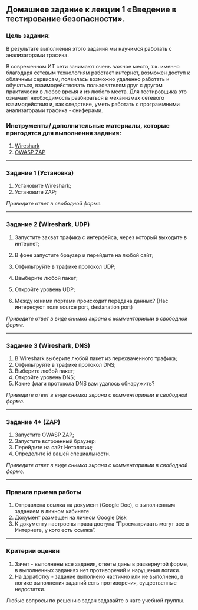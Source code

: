 ## Домашнее задание к лекции 1 «Введение в тестирование безопасности».

### 

### Цель задания:

В результате выполнения этого задания мы научимся работать с анализаторами трафика.

В современном ИТ сети занимают очень важное место, т.к. именно благодаря сетевым технологиям работает интернет, возможен доступ к облачным сервисам, появилась возможно удаленно работать и обучаться, взаимодействовать пользователям друг с другом практически в любое время и из любого места. Для тестировщика это означает необходимость разбираться в механизмах сетевого взаимодействия и, как следствие, уметь работать с программными анализаторами трафика - сниферами.



### Инструменты/ дополнительные материалы, которые пригодятся для выполнения задания:

1. [Wireshark](https://www.wireshark.org/download.html)
2. [OWASP ZAP](https://www.zaproxy.org/download/)

------

### 

### Задание 1 (Установка)

1. Установите Wireshark;
2. Установите ZAP;

*Приведите ответ в свободной форме.*

------

### 

### Задание 2 (Wireshark, UDP)

1. Запустите захват трафика с интерфейса, через который выходите в интернет;

2. В фоне запустите браузер и перейдите на любой сайт;

3. Отфильтруйте в трафике протокол UDP;

4. Ввыберите любой пакет;

5. Откройте уровень UDP;

6. Между какими портами происходит передача данных? (Нас интересуют поля sourсe port, destanation port)

   

*Приведите ответ в виде снимка экрана с комментариями в свободной форме.*

------

### 

### Задание 3 (Wireshark, DNS)

1. В Wireshark выберите любой пакет из перехваченного трафика;
2. Отфильтруйте в трафике протокол DNS;
3. Выберите любой пакет;
4. Откройте уровень DNS;
5. Какие флаги протокола DNS вам удалось обнаружить?



*Приведите ответ в виде снимка экрана с комментариями в свободной форме.*

------

### Задание 4* (ZAP)

1. Запустите OWASP ZAP;
2. Запустите встроенный браузер;
3. Перейдите на сайт Нетологии;
4. Определите id вашей специальности.



*Приведите ответ в виде снимка экрана с комментариями в свободной форме.*

------



### Правила приема работы

1. Отправлена ссылка на документ (Google Doc), с выполненным заданием в личном кабинете
2. Документ размещен на личном Google Disk
3. К документу настроены права доступа “Просматривать могут все в Интернете, у кого есть ссылка”.

------

### 

### Критерии оценки

1. Зачет - выполнены все задания, ответы даны в развернутой форме, в выполненных заданиях нет противоречий и нарушения логики.
2. На доработку - задание выполнено частично или не выполнено, в логике выполнения заданий есть противоречия, существенные недостатки.

Любые вопросы по решению задач задавайте в чате учебной группы.
